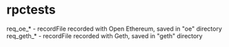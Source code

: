 # rpctests

req_oe_* - recordFile recorded with Open Ethereum, saved in "oe" directory
req_geth_* - recordFile recorded with Geth, saved in "geth" directory
